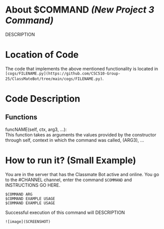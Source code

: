 # About $COMMAND _(New Project 3 Command)_
DESCRIPTION

# Location of Code
The code that implements the above mentioned functionality is located in `[cogs/FILENAME.py](https://github.com/CSC510-Group-25/ClassMateBot/tree/main/cogs/FILENAME.py)`.

# Code Description
## Functions
funcNAME(self, ctx, arg3, ...): <br>
This function takes as arguments the values provided by the constructor through self, context in which the command was called, (ARG3), ...

# How to run it? (Small Example)
You are in the server that has the Classmate Bot active and online. You go to
 the #CHANNEL channel, enter the command `$COMMAND` and INSTRUCTIONS GO HERE.

```
$COMMAND ARG
$COMMAND EXAMPLE USAGE
$COMMAND EXAMPLE USAGE
```
Successful execution of this command will DESCRIPTION

`![image](SCREENSHOT)` 
